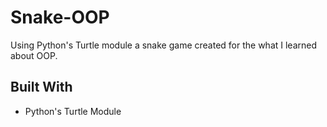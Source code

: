# Snake-OOP
Using Python's Turtle module a snake game created for the what I learned about OOP.

## Built With

* Python's Turtle Module

